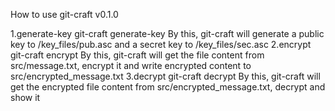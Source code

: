 How to use git-craft v0.1.0


1.generate-key
git-craft generate-key
By this, git-craft will generate a public key to /key_files/pub.asc and a secret key to /key_files/sec.asc
2.encrypt
git-craft encrypt
By this, git-craft will get the file content from src/message.txt, encrypt it and write encrypted content to src/encrypted_message.txt
3.decrypt
git-craft decrypt
By this, git-craft will get the encrypted file content from src/encrypted_message.txt, decrypt and show it 

